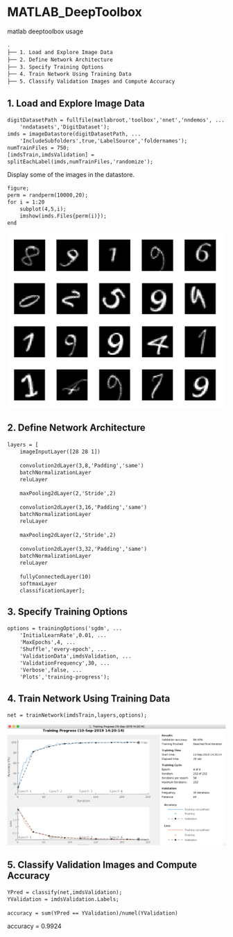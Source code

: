 # MATLAB_DeepToolbox
matlab deeptoolbox usage
```bash
.
├── 1. Load and Explore Image Data
├── 2. Define Network Architecture
├── 3. Specify Training Options
├── 4. Train Network Using Training Data
├── 5. Classify Validation Images and Compute Accuracy
```

## 1. Load and Explore Image Data
```
digitDatasetPath = fullfile(matlabroot,'toolbox','nnet','nndemos', ...
    'nndatasets','DigitDataset');
imds = imageDatastore(digitDatasetPath, ...
    'IncludeSubfolders',true,'LabelSource','foldernames');
numTrainFiles = 750;
[imdsTrain,imdsValidation] = splitEachLabel(imds,numTrainFiles,'randomize');
```
Display some of the images in the datastore.
```
figure;
perm = randperm(10000,20);
for i = 1:20
    subplot(4,5,i);
    imshow(imds.Files{perm(i)});
end
```
<p align='center'>
<img src="Readme/digits.png" width="600"/> 
</p>

## 2. Define Network Architecture

```
layers = [
    imageInputLayer([28 28 1])
    
    convolution2dLayer(3,8,'Padding','same')
    batchNormalizationLayer
    reluLayer
    
    maxPooling2dLayer(2,'Stride',2)
    
    convolution2dLayer(3,16,'Padding','same')
    batchNormalizationLayer
    reluLayer
    
    maxPooling2dLayer(2,'Stride',2)
    
    convolution2dLayer(3,32,'Padding','same')
    batchNormalizationLayer
    reluLayer
    
    fullyConnectedLayer(10)
    softmaxLayer
    classificationLayer];
```

## 3. Specify Training Options

```
options = trainingOptions('sgdm', ...
    'InitialLearnRate',0.01, ...
    'MaxEpochs',4, ...
    'Shuffle','every-epoch', ...
    'ValidationData',imdsValidation, ...
    'ValidationFrequency',30, ...
    'Verbose',false, ...
    'Plots','training-progress');
```


## 4. Train Network Using Training Data
```
net = trainNetwork(imdsTrain,layers,options);
```
<p align='center'>
<img src="Readme/train_epoch.png" width="600"/> 
</p>

## 5. Classify Validation Images and Compute Accuracy
```
YPred = classify(net,imdsValidation);
YValidation = imdsValidation.Labels;

accuracy = sum(YPred == YValidation)/numel(YValidation)
```

accuracy = 0.9924


